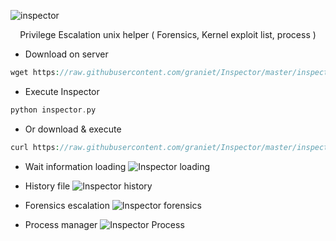 ![inspector](https://s32.postimg.org/4ta3ofu91/inspector_logo04_bis.png)
<p align="center">Privilege Escalation unix helper ( Forensics, Kernel exploit list, process )</p>

+ Download  on server
```PHP
wget https://raw.githubusercontent.com/graniet/Inspector/master/inspector.py
```
+ Execute Inspector
```PHP
python inspector.py
```

+ Or download & execute
```PHP
curl https://raw.githubusercontent.com/graniet/Inspector/master/inspector.py | python
```

+ Wait information loading
![Inspector loading](http://s33.postimg.org/opwyxisn2/Capture_d_e_cran_2016_06_10_a_15_57_26.jpg)

+ History file
![Inspector history](http://s33.postimg.org/a45y99vum/Capture_d_e_cran_2016_06_10_a_15_57_47.jpg)

+ Forensics escalation
![Inspector forensics](http://s33.postimg.org/5gzw7i8hq/Capture_d_e_cran_2016_06_10_a_15_58_43.jpg)

+ Process manager
![Inspector Process](http://s33.postimg.org/b7q2l8ghr/Capture_d_e_cran_2016_06_10_a_15_58_07.png)
